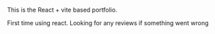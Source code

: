 This is the React + vite based portfolio.

First time using react. Looking for any reviews if something went wrong
